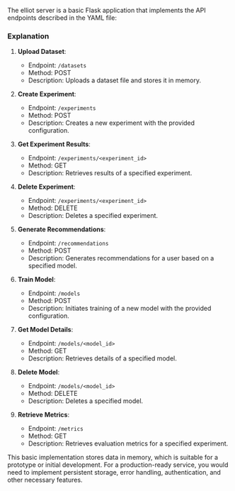 The elliot server is a basic Flask application that implements the API endpoints described in the YAML file:
### Explanation

1. **Upload Dataset**:
   - Endpoint: `/datasets`
   - Method: POST
   - Description: Uploads a dataset file and stores it in memory.

2. **Create Experiment**:
   - Endpoint: `/experiments`
   - Method: POST
   - Description: Creates a new experiment with the provided configuration.

3. **Get Experiment Results**:
   - Endpoint: `/experiments/<experiment_id>`
   - Method: GET
   - Description: Retrieves results of a specified experiment.

4. **Delete Experiment**:
   - Endpoint: `/experiments/<experiment_id>`
   - Method: DELETE
   - Description: Deletes a specified experiment.

5. **Generate Recommendations**:
   - Endpoint: `/recommendations`
   - Method: POST
   - Description: Generates recommendations for a user based on a specified model.

6. **Train Model**:
   - Endpoint: `/models`
   - Method: POST
   - Description: Initiates training of a new model with the provided configuration.

7. **Get Model Details**:
   - Endpoint: `/models/<model_id>`
   - Method: GET
   - Description: Retrieves details of a specified model.

8. **Delete Model**:
   - Endpoint: `/models/<model_id>`
   - Method: DELETE
   - Description: Deletes a specified model.

9. **Retrieve Metrics**:
   - Endpoint: `/metrics`
   - Method: GET
   - Description: Retrieves evaluation metrics for a specified experiment.

This basic implementation stores data in memory, which is suitable for a prototype or initial development. For a production-ready service, you would need to implement persistent storage, error handling, authentication, and other necessary features.
